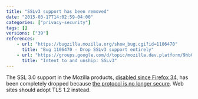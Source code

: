 ```yaml
---
title: "SSLv3 support has been removed"
date: "2015-03-17T14:02:59-04:00"
categories: ["privacy-security"]
tags: []
versions: ["39"]
references:
    - url: "https://bugzilla.mozilla.org/show_bug.cgi?id=1106470"
      title: "Bug 1106470 - Drop SSLv3 support entirely"
    - url: "https://groups.google.com/d/topic/mozilla.dev.platform/9hb0mzlHpks/discussion"
      title: "Intent to and unship: SSLv3"
---
```

The SSL 3.0 support in the Mozilla products, [disabled since Firefox 34](https://www.fxsitecompat.com/en-CA/docs/2014/sslv3-has-been-disabled/), has been completely dropped because [the protocol is no longer secure](https://blog.mozilla.org/security/2014/10/14/the-poodle-attack-and-the-end-of-ssl-3-0/). Web sites should adopt TLS 1.2 instead.
